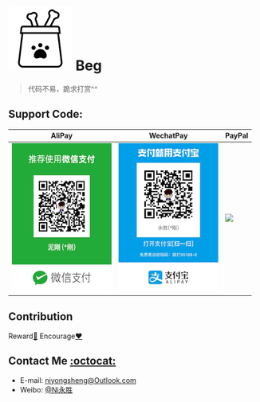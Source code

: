 ![(logo)](https://github.com/niyongsheng/niyongsheng.github.io/blob/master/Beg/BLogo.png)
Beg
===

> 代码不易，跪求打赏^^

## <a id="Support_Code:"></a>Support Code:
AliPay | WechatPay | PayPal
------------ | ------------- | -------------
<img src="https://github.com/niyongsheng/niyongsheng.github.io/blob/master/Beg/IMG_0885.JPG"> | <img src="https://github.com/niyongsheng/niyongsheng.github.io/blob/master/Beg/IMG_0886.jpeg"> | <img src="https://github.com/niyongsheng/NYSTK/blob/master/toy.png?raw=true">

## Contribution
Reward[:lollipop:](https://github.com/niyongsheng/niyongsheng.github.io/blob/master/Beg/README.md)  Encourage[:heart:](https://github.com/niyongsheng?tab=followers)

## Contact Me [:octocat:](https://niyongsheng.github.io)
* E-mail: niyongsheng@Outlook.com
* Weibo: [@Ni永胜](https://weibo.com/u/2198015423)
